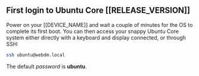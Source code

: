 ## First login to Ubuntu Core [[RELEASE_VERSION]]

Power on your [[DEVICE_NAME]] and wait a couple of minutes for the OS to complete its first boot. You can then access your snappy Ubuntu Core system either directly with a keyboard and display connected, or through SSH:
```sh
ssh ubuntu@webdm.local
```
The default *password* is **ubuntu**.
